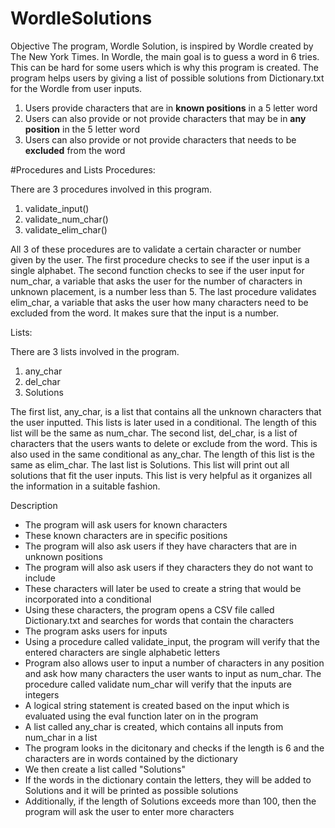 # WordleSolutions

Objective
The program, Wordle Solution, is inspired by Wordle created by The New York Times. In Wordle, the main goal is to guess a word in 6 tries. This can be hard for some users which is why this program is created.
The program helps users by giving a list of possible solutions from Dictionary.txt for the Wordle from user inputs.
1. Users provide characters that are in **known positions** in a 5 letter word
2. Users can also provide or not provide characters that may be in **any position** in the 5 letter word
3. Users can also provide or not provide characters that needs to be **excluded** from the word

#Procedures and Lists
Procedures:

There are 3 procedures involved in this program.
1. validate_input()
2. validate_num_char()
3. validate_elim_char()

All 3 of these procedures are to validate a certain character or number given by the user. The first procedure checks to see if the user input is a single alphabet. The second function checks to see if the user input for num_char, a variable that asks the user for the number of characters in unknown placement, is a number less than 5. The last procedure validates elim_char, a variable that asks the user how many characters need to be excluded from the word. It makes sure that the input is a number.

Lists:

There are 3 lists involved in the program.
1. any_char
2. del_char
3. Solutions

The first list, any_char, is a list that contains all the unknown characters that the user inputted. This lists is later used in a conditional. The length of this list will be the same as num_char. The second list, del_char, is a list of characters that the users wants to delete or exclude from the word. This is also used in the same conditional as any_char. The length of this list is the same as elim_char. The last list is Solutions. This list will print out all solutions that fit the user inputs. This list is very helpful as it organizes all the information in a suitable fashion.


Description
* The program will ask users for known characters
* These known characters are in specific positions
* The program will also ask users if they have characters that are in unknown positions
* The program will also ask users if they characters they do not want to include
* These characters will later be used to create a string that would be incorporated into a conditional
* Using these characters, the program opens a CSV file called Dictionary.txt and searches for words that contain the characters
* The program asks users for inputs
* Using a procedure called validate_input, the program will verify that the entered characters are single alphabetic letters
* Program also allows user to input a number of characters in any position and ask how many characters the user wants to input as num_char. The procedure called validate num_char will verify that the inputs are integers
* A logical string statement is created based on the input which is evaluated using the eval function later on in the program
* A list called any_char is created, which contains all inputs from num_char in a list
* The program looks in the dicitonary and checks if the length is 6 and the characters are in words contained by the dictionary
* We then create a list called "Solutions"
* If the words in the dictionary contain the letters, they will be added to Solutions and it will be printed as possible solutions
* Additionally, if the length of Solutions exceeds more than 100, then the program will ask the user to enter more characters
